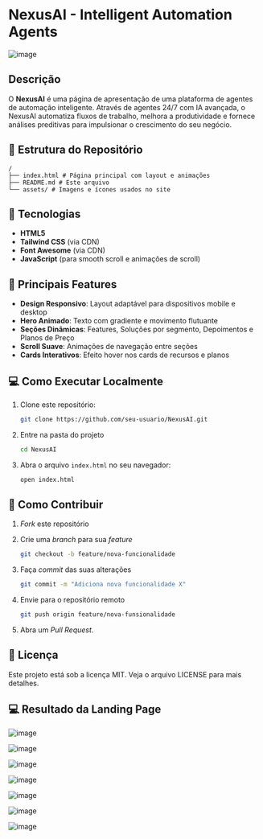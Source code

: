 # NexusAI - Intelligent Automation Agents

![image](https://github.com/user-attachments/assets/9e271231-bc95-4ce4-838c-054c197c8d39)


## Descrição

O **NexusAI** é uma página de apresentação de uma plataforma de agentes de automação inteligente. Através de agentes 24/7 com IA avançada, o NexusAI automatiza fluxos de trabalho, melhora a produtividade e fornece análises preditivas para impulsionar o crescimento do seu negócio.

## 📂 Estrutura do Repositório

```
/
├── index.html # Página principal com layout e animações
├── README.md # Este arquivo
└── assets/ # Imagens e ícones usados no site
```

## 🚀 Tecnologias

- **HTML5**  
- **Tailwind CSS** (via CDN)  
- **Font Awesome** (via CDN)  
- **JavaScript** (para smooth scroll e animações de scroll)

## 🎯 Principais Features

- **Design Responsivo**: Layout adaptável para dispositivos mobile e desktop  
- **Hero Animado**: Texto com gradiente e movimento flutuante  
- **Seções Dinâmicas**: Features, Soluções por segmento, Depoimentos e Planos de Preço  
- **Scroll Suave**: Animações de navegação entre seções  
- **Cards Interativos**: Efeito hover nos cards de recursos e planos  

## 💻 Como Executar Localmente

1. Clone este repositório:
   ```bash
   git clone https://github.com/seu-usuario/NexusAI.git

2. Entre na pasta do projeto
    ```bash
   cd NexusAI

3. Abra o arquivo ``index.html`` no seu navegador:
    ```bash
    open index.html


## 🤝 Como Contribuir

1. _Fork_ este repositório
2. Crie uma _branch_ para sua _feature_
   
   ```bash
   git checkout -b feature/nova-funcionalidade
   
3. Faça _commit_ das suas alterações

   ```bash
   git commit -m "Adiciona nova funcionalidade X"

4. Envie para o repositório remoto

   ```bash
   git push origin feature/nova-funsionalidade

5. Abra um _Pull Request_.

## 📄 Licença
Este projeto está sob a licença MIT. Veja o arquivo LICENSE para mais detalhes.

## 💻 Resultado da Landing Page

![image](https://github.com/user-attachments/assets/a1f12718-0313-4e48-8631-f7e2e5bcd24f)

![image](https://github.com/user-attachments/assets/1b2746f1-53fc-4542-b144-78733e29ad80)

![image](https://github.com/user-attachments/assets/af729baf-dbba-4dc6-abef-b9dc1671bc92)

![image](https://github.com/user-attachments/assets/c035e798-518f-40bd-8d56-255616d7b448)

![image](https://github.com/user-attachments/assets/68a87c26-0671-4064-8fbd-2eff2efbef61)

![image](https://github.com/user-attachments/assets/67f55e2b-b5e7-43e3-a90b-76d29a6db2e9)

![image](https://github.com/user-attachments/assets/a35cfbe0-9bb0-4dd1-a8b8-01063185a197)




